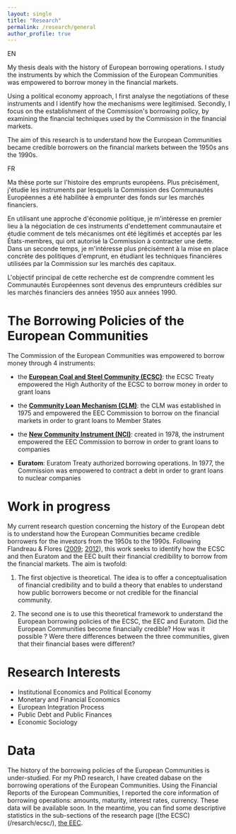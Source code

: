 ```yaml
---
layout: single
title: "Research"
permalink: /research/general
author_profile: true
---
```

EN


  
My thesis deals with the history of European borrowing operations. I study the instruments by which the Commission of the European Communities was empowered to borrow money in the financial markets.


Using a political economy approach, I first analyse the negotiations of these instruments and I identify how the mechanisms were legitimised. Secondly, I focus on the establishment of the Commission's borrowing policy, by examining the financial techniques used by the Commission in the financial markets.


The aim of this research is to understand how the European Communities became credible borrowers on the financial markets between the 1950s ans the 1990s.



FR


Ma thèse porte sur l'histoire des emprunts européens. Plus précisément, j'étudie les instruments par lesquels la Commission des Communautés Européennes a été habilitée à emprunter des fonds sur les marchés financiers.


En utilisant une approche d'économie politique, je m'intéresse en premier lieu à la négociation de ces instruments d'endettement communautaire et étudie comment de tels mécanismes ont été légitimés et acceptés par les États-membres, qui ont autorisé la Commission à contracter une dette. Dans un seconde temps, je m'intéresse plus précisément à la mise en place concrète des politiques d'emprunt, en étudiant les techniques financières utilisées par la Commission sur les marchés des capitaux.


L'objectif principal de cette recherche est de comprendre comment les Communautés Européennes sont devenus des emprunteurs crédibles sur les marchés financiers des années 1950 aux années 1990.


The Borrowing Policies of the European Communities
===
The Commission of the European Communities was empowered to borrow money through 4 instruments:


- the [**European Coal and Steel Community (ECSC)**](/research/ecsc/): the ECSC Treaty empowered the High Authority of the ECSC to borrow money in order to grant loans

- the [**Community Loan Mechanism (CLM)**](/research/eec/): the CLM was established in 1975 and empowered the EEC Commission to borrow on the financial markets in order to grant loans to Member States
  
- the [**New Community Instrument (NCI)**](/research/eec/): created in 1978, the instrument empowered the EEC Commission to borrow in order to grant loans to companies
  
- **Euratom**: Euratom Treaty authorized borrowing operations. In 1977, the Commission was empowered to contract a debt in order to grant loans to nuclear companies



Work in progress
===
My current research question concerning the history of the European debt is to understand how the European Communities became credible borrowers for the investors from the 1950s to the 1990s. Following Flandreau & Flores ([2009](https://www.cambridge.org/core/journals/journal-of-economic-history/article/abs/bonds-and-brands-foundations-of-sovereign-debt-markets-18201830/9CB9400C2517D8183DC7C72390A5ABA8); [2012](https://academic.oup.com/ereh/article-abstract/16/4/356/463984)), this work seeks to identify how the ECSC and then Euratom and the EEC built their financial credibility to borrow from the financial markets. The aim is twofold:

1. The first objective is theoretical. The idea is to offer a conceptualisation of financial credibility and to build a theory that enables to understand how public borrowers become or not credible for the financial community.

2. The second one is to use this theoretical framework to understand the European borrowing policies of the ECSC, the EEC and Euratom. Did the European Communities become financially credible? How was it possible ? Were there differences between the three communities, given that their financial bases were different? 



Research Interests
======
* Institutional Economics and Political Economy
* Monetary and Financial Economics
* European Integration Process
* Public Debt and Public Finances
* Economic Sociology


Data
======
The history of the borrowing policies of the European Communities is under-studied. For my PhD research, I have created dabase on the borrowing operations of the European Communities. Using the Financial Reports of the European Communities, I reported the core information of borrowing operations: amounts, maturity, interest rates, currency. These data will be available soon. In the meantime, you can find some descriptive statistics in the sub-sections of the research page ([the ECSC)(/resarch/ecsc/), [the EEC](/research/eec/).
